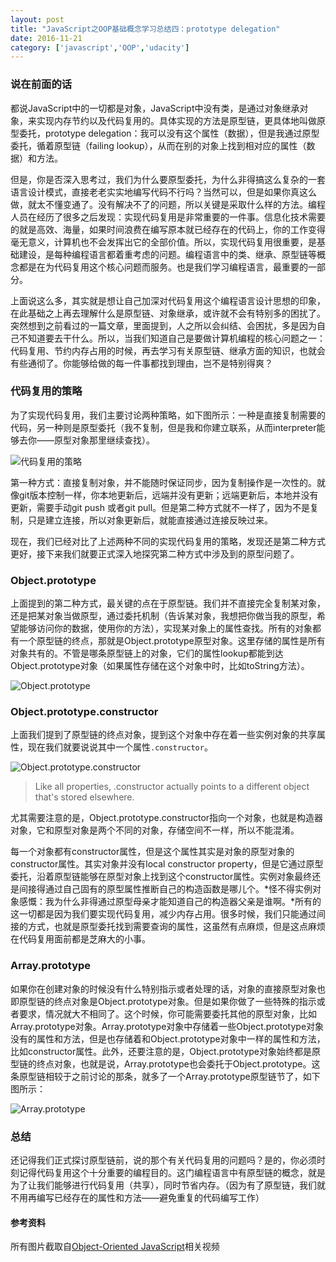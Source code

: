 ```yaml
---
layout: post
title: "JavaScript之OOP基础概念学习总结四：prototype delegation"
date: 2016-11-21
category: ['javascript','OOP','udacity']
---
```


### 说在前面的话

都说JavaScript中的一切都是对象，JavaScript中没有类，是通过对象继承对象，来实现内存节约以及代码复用的。具体实现的方法是原型链，更具体地叫做原型委托，prototype delegation：我可以没有这个属性（数据），但是我通过原型委托，循着原型链（failing lookup），从而在别的对象上找到相对应的属性（数据）和方法。


但是，你是否深入思考过，我们为什么要原型委托，为什么非得搞这么复杂的一套语言设计模式，直接老老实实地编写代码不行吗？当然可以，但是如果你真这么做，就太不懂变通了。没有解决不了的问题，所以关键是采取什么样的方法。编程人员在经历了很多之后发现：实现代码复用是非常重要的一件事。信息化技术需要的就是高效、海量，如果时间浪费在编写原本就已经存在的代码上，你的工作变得毫无意义，计算机也不会发挥出它的全部价值。所以，实现代码复用很重要，是基础建设，是每种编程语言都着重考虑的问题。编程语言中的类、继承、原型链等概念都是在为代码复用这个核心问题而服务。也是我们学习编程语言，最重要的一部分。


上面说这么多，其实就是想让自己加深对代码复用这个编程语言设计思想的印象，在此基础之上再去理解什么是原型链、对象继承，或许就不会有特别多的困扰了。突然想到之前看过的一篇文章，里面提到，人之所以会纠结、会困扰，多是因为自己不知道要去干什么。所以，当我们知道自己是要做计算机编程的核心问题之一：代码复用、节约内存占用的时候，再去学习有关原型链、继承方面的知识，也就会有些通彻了。你能够给做的每一件事都找到理由，岂不是特别得爽？

### 代码复用的策略

为了实现代码复用，我们主要讨论两种策略，如下图所示：一种是直接复制需要的代码，另一种则是原型委托（我不复制，但是我和你建立联系，从而interpreter能够去你——原型对象那里继续查找）。

![代码复用的策略](http://i1.piimg.com/582676/a70c86b132e035bd.png)

第一种方式：直接复制对象，并不能随时保证同步，因为复制操作是一次性的。就像git版本控制一样，你本地更新后，远端并没有更新；远端更新后，本地并没有更新，需要手动git push 或者git pull。但是第二种方式就不一样了，因为不是复制，只是建立连接，所以对象更新后，就能直接通过连接反映过来。

现在，我们已经对比了上述两种不同的实现代码复用的策略，发现还是第二种方式更好，接下来我们就要正式深入地探究第二种方式中涉及到的原型问题了。

### Object.prototype

上面提到的第二种方式，最关键的点在于原型链。我们并不直接完全复制某对象，还是把某对象当做原型，通过委托机制（告诉某对象，我想把你做当我的原型，希望能够访问你的数据，使用你的方法），实现某对象上的属性查找。所有的对象都有一个原型链的终点，那就是Object.prototype原型对象。这里存储的属性是所有对象共有的。不管是哪条原型链上的对象，它们的属性lookup都能到达Object.prototype对象（如果属性存储在这个对象中时，比如toString方法）。

![Object.prototype](http://i1.piimg.com/582676/c2be6cb4b29efd39.png)

### Object.prototype.constructor

上面我们提到了原型链的终点对象，提到这个对象中存在着一些实例对象的共享属性，现在我们就要说说其中一个属性`.constructor`。

![Object.prototype.constructor](http://i1.piimg.com/582676/b9f78a26208c573c.png)

>Like all properties, .constructor actually points to a different object that's stored elsewhere.

尤其需要注意的是，Object.prototype.constructor指向一个对象，也就是构造器对象，它和原型对象是两个不同的对象，存储空间不一样，所以不能混淆。

每一个对象都有constructor属性，但是这个属性其实是对象的原型对象的constructor属性。其实对象并没有local constructor property，但是它通过原型委托，沿着原型链能够在原型对象上找到这个constructor属性。实例对象最终还是间接得通过自己固有的原型属性推断自己的构造函数是哪儿个。*怪不得实例对象感慨：我为什么非得通过原型母亲才能知道自己的构造器父亲是谁啊。*所有的这一切都是因为我们要实现代码复用，减少内存占用。很多时候，我们只能通过间接的方式，也就是原型委托找到需要查询的属性，这虽然有点麻烦，但是这点麻烦在代码复用面前都是芝麻大的小事。

### Array.prototype

如果你在创建对象的时候没有什么特别指示或者处理的话，对象的直接原型对象也即原型链的终点对象是Object.prototype对象。但是如果你做了一些特殊的指示或者要求，情况就大不相同了。这个时候，你可能需要委托其他的原型对象，比如Array.prototype对象。Array.prototype对象中存储着一些Object.prototype对象没有的属性和方法，但是也存储着和Object.prototype对象中一样的属性和方法，比如constructor属性。此外，还要注意的是，Object.prototype对象始终都是原型链的终点对象，也就是说，Array.prototype也会委托于Object.prototype。这条原型链相较于之前讨论的那条，就多了一个Array.prototype原型链节了，如下图所示：

![Array.prototype](http://i1.piimg.com/582676/d79b7d5f2604031b.png)

### 总结

还记得我们正式探讨原型链前，说的那个有关代码复用的问题吗？是的，你必须时刻记得代码复用这个十分重要的编程目的。这门编程语言中有原型链的概念，就是为了让我们能够进行代码复用（共享），同时节省内存。（因为有了原型链，我们就不用再编写已经存在的属性和方法——避免重复的代码编写工作）

#### 参考资料

所有图片截取自[Object-Oriented JavaScript](https://cn.udacity.com/course/object-oriented-javascript--ud015)相关视频